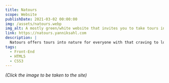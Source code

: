 ```yaml
---
title: Natours
scope: Website
publishDate: 2021-03-02 00:00:00
img: /assets/natours.webp
img_alt: A mostly green/white website that invites you to take tours into nature
link: https://natours.yanniksahl.com
description: |
  Natours offers tours into nature for everyone with that craving to lose themselves in the great outdoors! Book today (or don't, because it's fictional) to live your best outdoor-life!
tags:
  - Front-End
  - HTML5
  - CSS3
---
```


_(Click the image to be taken to the site)_
